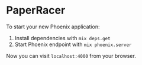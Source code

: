# PaperRacer

To start your new Phoenix application:

1. Install dependencies with `mix deps.get`
2. Start Phoenix endpoint with `mix phoenix.server`

Now you can visit `localhost:4000` from your browser.
